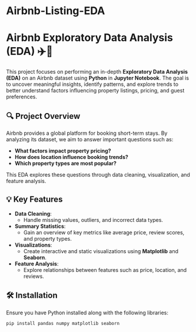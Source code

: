 # Airbnb-Listing-EDA
# Airbnb Exploratory Data Analysis (EDA) ✈️🏡

This project focuses on performing an in-depth **Exploratory Data Analysis (EDA)** on an Airbnb dataset using **Python** in **Jupyter Notebook**. The goal is to uncover meaningful insights, identify patterns, and explore trends to better understand factors influencing property listings, pricing, and guest preferences.

## 🔍 Project Overview

Airbnb provides a global platform for booking short-term stays. By analyzing its dataset, we aim to answer important questions such as:
- **What factors impact property pricing?**
- **How does location influence booking trends?**
- **Which property types are most popular?**

This EDA explores these questions through data cleaning, visualization, and feature analysis.

## 💡 Key Features

- **Data Cleaning**: 
  - Handle missing values, outliers, and incorrect data types.
- **Summary Statistics**: 
  - Gain an overview of key metrics like average price, review scores, and property types.
- **Visualizations**: 
  - Create interactive and static visualizations using **Matplotlib** and **Seaborn**.
- **Feature Analysis**: 
  - Explore relationships between features such as price, location, and reviews.

## 🛠️ Installation

Ensure you have Python installed along with the following libraries:

```bash
pip install pandas numpy matplotlib seaborn
